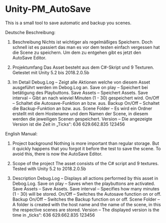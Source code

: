 # Unity-PM_AutoSave
This is a small tool to save automatic and backup you scenes.

Deutsche Beschreibung:

1.	Beschreibung
	    Nichts ist wichtiger als regelmäßiges Speichern.
	    Doch schnell ist es passiert das man es vor dem testen einfach vergessen hat
  	  die Scene zu speichern.
     	Um dem zu entgehen gibt es jetzt den AutoSave Editor.	
      
2.	Projektumfang
	    Das Asset besteht aus dem C#-Skript und 9 Texturen.
	    Getestet mit Unity 5.2 bis 2018.2.0.5b
      
3.	Im Detail
    Debug.Log 	    – Zeigt alle Aktionen welche von diesem Asset ausgeführt werden im Debog.Log an.
    Save on play 	  – Speichert bei betätigung des Playbuttons.
    Save Assets 	  – Speichert Assets.
    Save interval 	– Gibt an nach wieviel Minuten (1 - 30) gespeichert wird.
    On/Off 	        – Schaltet die Autosave-Funktion an bzw. aus.
    Backup On/Off	  – Schaltet die Backup-Funktion an bzw. aus.
    Scene Folder 	  – Es wird ein Ordner erstellt mit dem Hostename und dem Namen der Scene,
                      in diesem werden die jeweiligen Scenen gespeichert.
    Version	        – Die angezeigte Version ist die Zeit in „Ticks“: 636 629.662.835 123456
    
    
English Manual:

1.	Project background
	    Nothing is more important than regular storage.
	    But it quickly happens that you forgot it before the test
	    to save the scene.
	    To avoid this, there is now the AutoSave Editor.	

2.	Scope of the project
      The asset consists of the C# script and 9 textures.
      Tested with Unity 5.2 to 2018.2.0.5b
      
3.	Description
    Debug.Log 	    – Displays all actions performed by this asset in Debog.Log.
    Save on play 	  – Saves when the playbuttons are activated.
    Save Assets 	  – Save Assets.
    Save interval   – Specifies how many minutes (1 - 30) will be stored.
    On/Off 	        – Switches the Autosave function on or off.
    Backup On/Off	  – Switches the Backup function on or off.
    Scene Folder 	  – A folder is created with the host name and the name of the scene,
                      in this the respective scenes are stored.
    Version	        – The displayed version is the time in „ticks“: 636 629.662.835 123456
